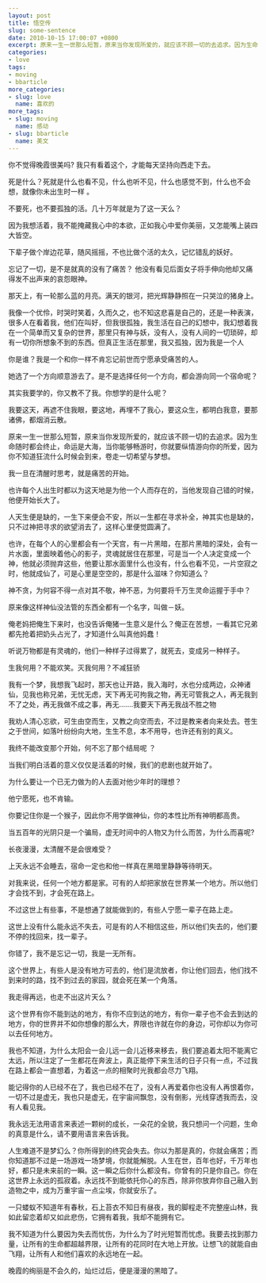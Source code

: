 ```yaml
---
layout: post
title: 悟空传
slug: some-sentence
date: 2010-10-15 17:00:07 +0800
excerpt: 原来一生一世那么短暂，原来当你发现所爱的，就应该不顾一切的去追求。因为生命随时都会终止，命运是大海，当你能够畅游时，你就要纵情游向你的所爱，因为你不知道狂流什么时候会到来，卷走一切希望与梦想。
categories:
- love
tags:
- moving
- bbarticle
more_categories:
- slug: love
  name: 喜欢的
more_tags:
- slug: moving
  name: 感动
- slug: bbarticle
  name: 美文
---
```


你不觉得晚霞很美吗? 我只有看着这个，才能每天坚持向西走下去。

死是什么？死就是什么也看不见，什么也听不见，什么也感觉不到，什么也不会想，就像你未出生时一样 。


不要死，也不要孤独的活。几十万年就是为了这一天么？

因为我想活着，我不能掩藏我心中的本欲，正如我心中爱你美丽，又怎能嘴上装四大皆空。

下辈子做个岸边花草，随风摇摇，不也比做个活的太久，记忆错乱的妖好。

忘记了一切，是不是就真的没有了痛苦？ 他没有看见后面女子将手伸向他却又痛得发不出声来的哀怨眼神。

那天上，有一轮那么蓝的月亮。满天的银河，把光辉静静照在一只哭泣的猪身上。


我像一个优伶，时哭时笑着，久而久之，也不知这悲喜是自己的，还是一种表演，很多人在看着我，他们在叫好，但我很孤独，我生活在自己的幻想中，我幻想着我在一个简单而又复杂的世界，那里只有神与妖，没有人，没有人间的一切琐碎，却有一切你所想象不到的东西。但真正生活在那里，我又孤独，因为我是一个人

你是谁？我是一个和你一样不肯忘记前世而宁愿承受痛苦的人。

她选了一个方向顺意游去了。是不是选择任何一个方向，都会游向同一个宿命呢？


其实我要学的，你又教不了我。你想学的是什么呢？

我要这天，再遮不住我眼，要这地，再埋不了我心，要这众生，都明白我意，要那诸佛，都烟消云散。

原来一生一世那么短暂，原来当你发现所爱的，就应该不顾一切的去追求。因为生命随时都会终止，命运是大海，当你能够畅游时，你就要纵情游向你的所爱，因为你不知道狂流什么时候会到来，卷走一切希望与梦想。

我一旦在清醒时思考，就是痛苦的开始。


也许每个人出生时都以为这天地是为他一个人而存在的，当他发现自己错的时候，他便开始长大了。

人天生便是缺的，一生下来便会不安，所以一生都在寻求补全，神其实也是缺的，只不过神把寻求的欲望消去了，这样心里便觉圆满了。

也许，在每个人的心里都会有一个天宫，有一片黑暗，在那片黑暗的深处，会有一片水面，里面映着他心的影子，灵魂就居住在那里，可是当一个人决定变成一个神，他就必须抛弃这些，他要让那水面里什么也没有，什么也看不见，一片空寂之时，他就成仙了，可是心里是空空的，那是什么滋味？你知道么？

神不贪，为何容不得一点对其不敬，神不恶，为何要将千万生灵命运握于手中？

原来像这样神仙没法管的东西全都有一个名字，叫做－妖。

俺老妈把俺生下来时，也没告诉俺猪一生意义是什么？俺正在苦想，一看其它兄弟都先抢着把奶头占光了，才知道什么叫真他妈蠢！


听说万物都是有灵魂的，他们一种样子过得累了，就死去，变成另一种样子。

生我何用？不能欢笑。灭我何用？不减狂骄

我有一个梦，我想我飞起时，那天也让开路，我入海时，水也分成两边，众神诸仙，见我也称兄弟，无忧无虑，天下再无可拘我之物，再无可管我之人，再无我到不了之处，再无我做不成之事，再无.......我要天下再无我战不胜之物

我劝人清心忘欲，可生由空而生，又教之向空而去，不过是教来者向来处去。苍生之于世间，如落叶纷纷向大地，生生不息，本不用导，也许还有别的真义。

我终不能改变那个开始，何不忘了那个结局呢           ？


当我们明白活着的意义仅仅是活着的时候，我们的悲剧也就开始了。

为什么要让一个已无力做为的人去面对他少年时的理想？

他宁愿死，也不肯输。

你要记住你是一个猴子，因此你不用学做神仙，你的本性比所有神明都高贵。

当五百年的光阴只是一个骗局，虚无时间中的人物又为什么而苦，为什么而喜呢?


长夜漫漫，太清醒不是会很难受？

上天永远不会睡去，宿命一定也和他一样真在黑暗里静静等待明天。

对我来说，任何一个地方都是家。可有的人却把家放在世界某一个地方。所以他们才会找不到，才会死在路上。

不过这世上有些事，不是想通了就能做到的，有些人宁愿一辈子在路上走。

这世上没有什么能永远不失去，可是有的人不相信这些，所以他们失去的，他们要不停的找回来，找一辈子。

你错了，我不是忘记一切，我是一无所有。

这个世界上，有些人是没有地方可去的，他们是流放者，你让他们回去，他们找不到来时的路，找不到过去的家园，就会死在某一个角落。

我走得再远，也走不出这片天么？

这个世界有你不能到达的地方，有你不应到达的地方，有你一辈子也不会去到达的地方，你的世界并不如你想像的那么大，界限也许就在你的身边，可你却以为你可以去任何地方。

我也不知道，为什么太阳会一会儿远一会儿近移来移去，我们要追着太阳不能离它太远，所以注定了一生都花在奔波上，真正能停下来生活的日子只有一点，不过我在路上都会一直想着，为着这一点的相聚时光我都会尽力飞翔。

能记得你的人已经不在了，我也已经不在了，没有人再爱着你也没有人再恨着你，一切不过是虚无，我也只是虚无，在宇宙间飘忽，没有倒影，光线穿透我而去，没有人看见我。

我永远无法用语言来表述一颗树的成长，一朵花的全貌，我只想问一个问题，生命的真意是什么，请不要用语言来告诉我。

人生难道不是梦幻么？你所得到的终究会失去。你以为那是真的，你就会痛苦；而你知道那不过是一场游戏一场梦境，你就能解脱。人生在世，百年也好，千万年也好，都只是未来前的一瞬。这一瞬之后你什么都没有。你曾有的只是你自己。你在这世界上永远的孤寂着。永远找不到能依托你心的东西，除非你放弃你自己融入到造物之中，成为万重宇宙一点尘埃，你就安乐了。

一只蝼蚁不知道年有春秋，石上苔衣不知日有昼夜，我的脚程走不完整座山林，我如此留恋着却又如此悲伤，它拥有着我，我却不能拥有它。

我不知道为什么要因为失去而忧伤，为什么为了时光短暂而忧虑。我要去找到那力量，让所有的生命都超越界限，让所有的花同时在大地上开放。让想飞的就能自由飞翔，让所有人和他们喜欢的永远地在一起。


晚霞的绚丽是不会久的，灿烂过后，便是漫漫的黑暗了。

